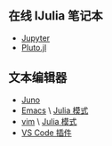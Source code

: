 ## 在线 IJulia 笔记本
- [Jupyter](https://jupyter.org/try) 
- [Pluto.jl](https://plutojl.org)

## 文本编辑器
- [Juno](http://junolab.org) 
- [Emacs](https://www.gnu.org/software/emacs) \ [Julia
  模式](https://www.emacswiki.org/emacs/Julia) 
- [vim](https://www.vim.org) \ [Julia
  模式](https://github.com/JuliaLang/julia-vim) 
- [VS Code
  插件](https://marketplace.visualstudio.com/items?itemName=julialang.language-julia)


